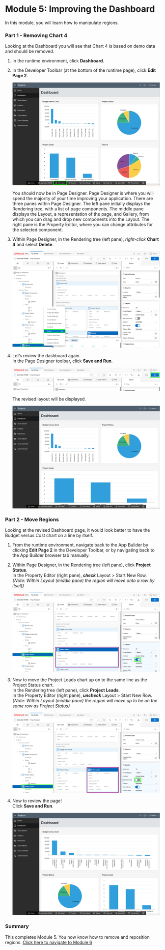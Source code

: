 # Module 5: Improving the Dashboard

In this module, you will learn how to manipulate regions.

### **Part 1** - Removing Chart 4
Looking at the Dashboard you will see that Chart 4 is based on demo data and should be removed.

1. In the runtime environment, click **Dashboard**.
2. In the Developer Toolbar (at the bottom of the runtime page), click **Edit Page 2**.

    ![](images/5/go-page2.png)
   
    You should now be in Page Designer. Page Designer is where you will spend the majority of your time improving your application. There are three panes within Page Designer. The left pane initially displays the Rendering tree, with a list of page components. The middle pane displays the Layout, a representation of the page, and Gallery, from which you can drag and drop new components into the Layout. The right pane is the Property Editor, where you can change attributes for the selected component.

3. Within Page Designer, in the Rendering tree (left pane), _right-click_ **Chart 4** and select **Delete**.

    ![](images/5/delete-chart.png)

4. Let’s review the dashboard again.   
    In the Page Designer toolbar, click **Save and Run**.

    ![](images/5/run-dash.png)
    
    The revised layout will be displayed.
    
    ![](images/5/view-dash.png)
    
### **Part 2** - Move Regions
Looking at the revised Dashboard page, it would look better to have the Budget versus Cost chart on a line by itself.

1. From the runtime environment, navigate back to the App Builder by clicking **Edit Page 2** in the Developer Toolbar, or by navigating back to the App Builder browser tab manually.
2. Within Page Designer, in the Rendering tree (left pane), click **Project Status**.   
    In the Property Editor (right pane), **_check_** Layout > Start New Row.  
    *{Note: Within Layout (middle pane) the region will move onto a row by itself}*

    ![](images/5/set-status.png)

3. Now to move the Project Leads chart up on to the same line as the Project Status chart.  
    In the Rendering tree (left pane), click **Project Leads**.     
    In the Property Editor (right pane), **_uncheck_** Layout > Start New Row.  
    *{Note: Within Layout (middle pane) the region will move up to be on the same row as Project Status}*

    ![](images/5/set-leads.png)
    
5. Now to review the page!     
    Click **Save and Run**.
    
    ![](images/5/final-dash.png)
    
### **Summary**

This completes Module 5. You now know how to remove and reposition regions. [Click here to navigate to Module 6](6-improving-projects.md)
